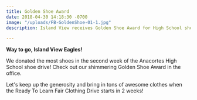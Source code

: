 ```yaml
---
title: Golden Shoe Award
date: 2018-04-30 14:18:30 -0700
image: "/uploads/FB-GoldenShoe-01-1.jpg"
description: Island View receives Golden Shoe Award for High School shoe drive

---
```

**Way to go, Island View Eagles!** 

We donated the most shoes in the second week of the Anacortes High School shoe drive! Check out our shimmering Golden Shoe Award in the office.

Let's keep up the generosity and bring in tons of awesome clothes when the Ready To Learn Fair Clothing Drive starts in 2 weeks!